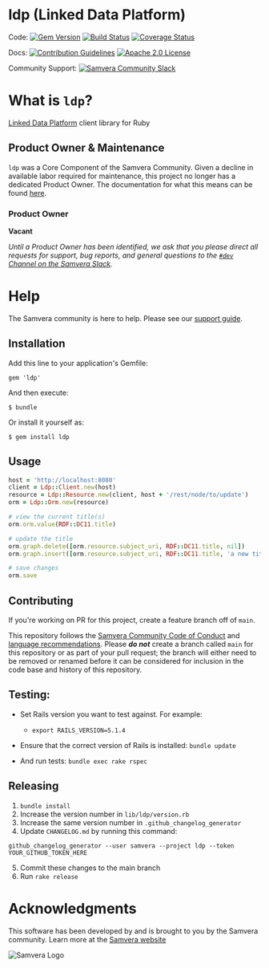 # ldp (Linked Data Platform)

Code:
[![Gem Version](https://badge.fury.io/rb/ldp.png)](http://badge.fury.io/rb/ldp)
[![Build Status](https://circleci.com/gh/samvera/ldp.svg?style=svg)](https://circleci.com/gh/samvera/ldp)
[![Coverage Status](https://coveralls.io/repos/github/samvera/ldp/badge.svg?branch=main)](https://coveralls.io/github/samvera/ldp?branch=main)

Docs:
[![Contribution Guidelines](http://img.shields.io/badge/CONTRIBUTING-Guidelines-blue.svg)](./CONTRIBUTING.md)
[![Apache 2.0 License](http://img.shields.io/badge/APACHE2-license-blue.svg)](./LICENSE.txt)

Community Support: [![Samvera Community Slack](https://img.shields.io/badge/samvera-slack-blueviolet)](http://slack.samvera.org/)

# What is `ldp`?

[Linked Data Platform](https://www.w3.org/TR/ldp/) client library for Ruby

## Product Owner & Maintenance

`ldp` was a Core Component of the Samvera Community. Given a decline in available labor required for maintenance, this project no longer has a dedicated Product Owner. The documentation for what this means can be found [here](http://samvera.github.io/core_components.html#requirements-for-a-core-component).

### Product Owner

**Vacant**

_Until a Product Owner has been identified, we ask that you please direct all requests for support, bug reports, and general questions to the [`#dev` Channel on the Samvera Slack](https://samvera.slack.com/app_redirect?channel=dev)._

# Help

The Samvera community is here to help. Please see our [support guide](./SUPPORT.md).

## Installation

Add this line to your application's Gemfile:

    gem 'ldp'

And then execute:

    $ bundle

Or install it yourself as:

    $ gem install ldp

## Usage

```ruby
host = 'http://localhost:8080'
client = Ldp::Client.new(host)
resource = Ldp::Resource.new(client, host + '/rest/node/to/update')
orm = Ldp::Orm.new(resource)

# view the current title(s)
orm.orm.value(RDF::DC11.title)

# update the title
orm.graph.delete([orm.resource.subject_uri, RDF::DC11.title, nil])
orm.graph.insert([orm.resource.subject_uri, RDF::DC11.title, 'a new title'])

# save changes
orm.save
```
## Contributing 

If you're working on PR for this project, create a feature branch off of `main`. 

This repository follows the [Samvera Community Code of Conduct](https://samvera.atlassian.net/wiki/spaces/samvera/pages/405212316/Code+of+Conduct) and [language recommendations](https://github.com/samvera/maintenance/blob/main/templates/CONTRIBUTING.md#language).  Please ***do not*** create a branch called `main` for this repository or as part of your pull request; the branch will either need to be removed or renamed before it can be considered for inclusion in the code base and history of this repository.

## Testing:

- Set Rails version you want to test against. For example:

  - `export RAILS_VERSION=5.1.4`

- Ensure that the correct version of Rails is installed: `bundle update`

- And run tests: `bundle exec rake rspec`

## Releasing

1. `bundle install`
2. Increase the version number in `lib/ldp/version.rb`
3. Increase the same version number in `.github_changelog_generator`
4. Update `CHANGELOG.md` by running this command:
  ```
  github_changelog_generator --user samvera --project ldp --token YOUR_GITHUB_TOKEN_HERE
  ```
5. Commit these changes to the main branch
6. Run `rake release`

# Acknowledgments
This software has been developed by and is brought to you by the Samvera community.  Learn more at the
[Samvera website](http://samvera.org)

![Samvera Logo](https://wiki.duraspace.org/download/thumbnails/87459292/samvera-fall-font2-200w.png?version=1&modificationDate=1498550535816&api=v2)
